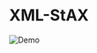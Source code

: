 # XML-StAX
![Demo](https://user-images.githubusercontent.com/75077747/164274927-eab6b662-f205-48f9-a242-b2441d710541.png)
